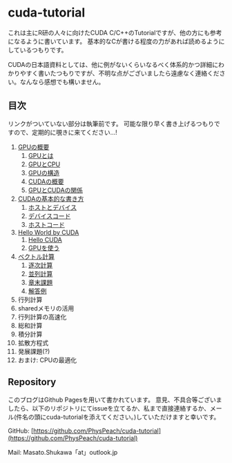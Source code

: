 # cuda-tutorial
これは主にR研の人々に向けたCUDA C/C++のTutorialですが、他の方にも参考になるように書いています。
基本的なCが書ける程度の力があれば読めるようにしているつもりです。

CUDAの日本語資料としては、他に例がないくらいなるべく体系的かつ詳細にわかりやすく書いたつもりですが、不明な点がございましたら遠慮なく連絡ください。なんなら感想でも構いません。

## 目次
リンクがついていない部分は執筆前です。
可能な限り早く書き上げるつもりですので、定期的に覗きに来てください...!

1. [GPUの概要](./1.0.md)
    1. [GPUとは](./1.1.md)
    1. [GPUとCPU](./1.2.md)
    1. [GPUの構造](./1.3.md)
    1. [CUDAの概要](./1.4.md)
    1. [GPUとCUDAの関係](./1.5.md)
1. [CUDAの基本的な書き方](./2.0.md)
    1. [ホストとデバイス](./2.1.md)
    1. [デバイスコード](./2.2.md)
    1. [ホストコード](./2.3.md)
1. [Hello World by CUDA](./3.0.md)
    1. [Hello CUDA](./3.1.md)
    1. [GPUを使う](./3.2.md)
1. [ベクトル計算](./4.0.md)
    1. [逐次計算](./4.1.md)
    1. [並列計算](./4.2.md)
    1. [章末課題](./4.3.md)
    1. [解答例](./4.4.md)
1. 行列計算
1. sharedメモリの活用
1. 行列計算の高速化
1. 総和計算
1. 積分計算
1. 拡散方程式
1. 発展課題(?)
1. おまけ: CPUの最適化

## Repository
このブログはGithub Pagesを用いて書かれています。
意見、不具合等ございましたら、以下のリポジトリにてissueを立てるか、私まで直接連絡するか、メール(件名の頭にcuda-tutorialを添えてください。)していただけますと幸いです。

GitHub: [https://github.com/PhysPeach/cuda-tutorial](https://github.com/PhysPeach/cuda-tutorial)

Mail: Masato.Shukawa「at」outlook.jp